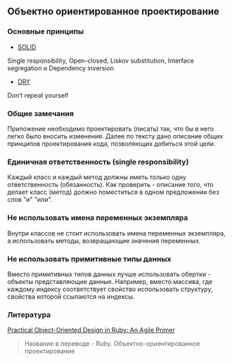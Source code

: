 ## Объектно ориентированное проектирование
### Основные принципы
* [SOLID](https://ru.wikipedia.org/wiki/SOLID)

Single responsibility, Open-closed, Liskov substitution, Interface segregation и Dependency inversion
* [DRY](https://ru.wikipedia.org/wiki/Don%E2%80%99t_repeat_yourself)

Don’t repeat yourself
### Общие замечания
Приложение необходимо проектировать (писать) так, что бы в него легко было вносить изменения.
Далее по тексту дано описание общих принципов проектирования кода, позволяющих добиться этой цели.
### Единичная ответственность (single responsibility)
Каждый класс и каждый метод должны иметь только одну ответственность (обязанность).
Как проверить - описание того, что делает класс (метод) должно поместиться в одном предложении без слов "и" "или".

### Не использовать имена переменных экземпляра
Внутри классов не стоит использовать имена переменных экземпляра, а использовать методы, возвращающие значения переменных.

### Не использовать примитивные типы данных
Вместо примитивных типов данных лучше использовать обертки - объекты представляющие данные.
Например, вместо массива, где каждому индексу соответствует свойство использовать структуру, свойства которой ссылаются на индексы.

### Литература
[Practical Object-Oriented Design in Ruby: An Agile Primer](https://www.oreilly.com/library/view/practical-object-oriented-design/9780132930895/)

> Название в переводе - Ruby. Объектно-ориентированное проектирование
